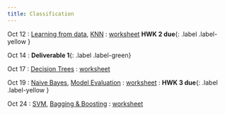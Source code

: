 ```yaml
---
title: Classification
---
```


Oct 12 
: [Learning from data](#), [KNN](#) 
  : [worksheet](#) 
    **HWK 2 due**{: .label .label-yellow } 

Oct 14
: **Deliverable 1**{: .label .label-green} 

Oct 17 
: [Decision Trees](#) 
  : [worksheet](#)

Oct 19 
: [Naive Bayes](#), [Model Evaluation](#) 
  : [worksheet](#) 
    : **HWK 3 due**{: .label .label-yellow } 

Oct 24 
: [SVM](#), [Bagging & Boosting](#) 
  : [worksheet](#)
